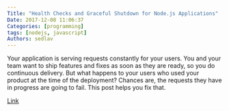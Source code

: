 ```yaml
---
Title: "Health Checks and Graceful Shutdown for Node.js Applications"
Date: 2017-12-08 11:06:37
Categories: [programming]
tags: [nodejs, javascript]
Authors: sedlav
---
```


Your application is serving requests constantly for your users. You and your team want to ship features and fixes as soon as they are ready, so you do continuous delivery. But what happens to your users who used your product at the time of the deployment? Chances are, the requests they have in progress are going to fail. This post helps you fix that.

[Link](https://nemethgergely.com/nodejs-healthcheck-graceful-shutdown/)
